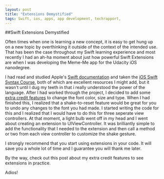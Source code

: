 ```yaml
---
layout: post
title: "Extensions Demystified"
tags: Swift, ios, apps, app development, techrapport, 
---
```


##Swift Extensions Demystified

Often times when one is learning a new concept, it is easy to get hung up on a new topic by overthinking it outside of the context of the intended use. That has been the case throughout my Swift learning experience and most recently I had an ah-ha moment about just how powerful Swift Extensions are when I was developing the Meme-Me app for the Udacity iOS nanodegree. 

I had read and studied Apple's [Swift documentation](https://developer.apple.com/library/ios/documentation/Swift/Conceptual/Swift_Programming_Language/) and taken the [iOS Swift Syntax Course](https://www.udacity.com/course/learn-swift-programming-syntax--ud902), both of which are excellent resources I might add, but it wasn't until I dug my teeth in that i really understood the power of the language.  After I had worked through the project, I decided to add some [extra credit features](LINK) to change the font color, size and type.  When I had finished this, I realized that a shake-to-reset feature would be great for you to undo any changes to the font you had made. I started writing the code for this and I realized that I would have to do this for three seperate view controllers. At that moment, a light bulb went off in my head and I went about creating an extension to UIViewController. It was brilliantly simple to add the functionality that I needed to the extension and then call a method or two from each view controller to customize the shake gesture. 

I strongly recommend that you start using extensions in your code. It will save you a whole lot of time and I guarantee you will thank me later. 

By the way, check out this post about my extra credit features to see extensions in practice. 

Adios! 
